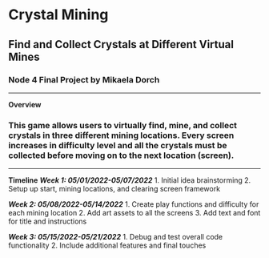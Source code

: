 # Crystal Mining

## Find and Collect Crystals at Different Virtual Mines

### Node 4 Final Project by Mikaela Dorch

* * *

**Overview**

### This game allows users to virtually find, mine, and collect crystals in three different mining locations. Every screen increases in difficulty level and all the crystals must be collected before moving on to the next location (screen).

* * *

**Timeline**
***Week 1: 05/01/2022-05/07/2022***
1\. Initial idea brainstorming
2\. Setup up start, mining locations, and clearing screen framework

***Week 2: 05/08/2022-05/14/2022***
1\. Create play functions and difficulty for each mining location
2\. Add art assets to all the screens
3\. Add text and font for title and instructions

***Week 3: 05/15/2022-05/21/2022***
1\. Debug and test overall code functionality
2\. Include additional features and final touches
